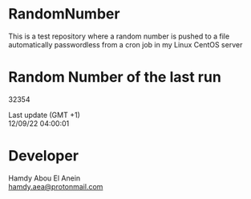 # RandomNumber    
This is a test repository where a random number is pushed to a file automatically passwordless from a cron job in my Linux CentOS server    
# Random Number of the last run   
32354
      
Last update (GMT +1)    
12/09/22 04:00:01
# Developer    
Hamdy Abou El Anein   
hamdy.aea@protonmail.com
